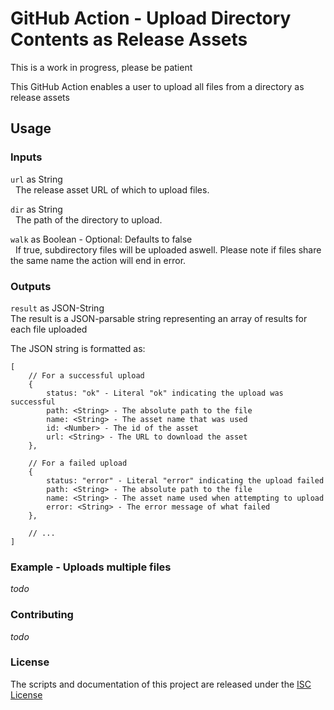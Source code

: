 # GitHub Action - Upload Directory Contents as Release Assets
This is a work in progress, please be patient

This GitHub Action enables a user to upload all files from a directory as release assets

## Usage

### Inputs
`url` as String  
&nbsp;&nbsp;The release asset URL of which to upload files.  

`dir` as String  
&nbsp;&nbsp;The path of the directory to upload.

`walk` as Boolean - Optional: Defaults to false  
&nbsp;&nbsp;If true, subdirectory files will be uploaded aswell. Please note if files share the same name the action will end in error.

### Outputs
`result` as JSON-String  
The result is a JSON-parsable string representing an array of results for each file uploaded

The JSON string is formatted as:
```
[
    // For a successful upload
    {
        status: "ok" - Literal "ok" indicating the upload was successful
        path: <String> - The absolute path to the file
        name: <String> - The asset name that was used
        id: <Number> - The id of the asset
        url: <String> - The URL to download the asset
    },
    
    // For a failed upload
    {
        status: "error" - Literal "error" indicating the upload failed
        path: <String> - The absolute path to the file
        name: <String> - The asset name used when attempting to upload
        error: <String> - The error message of what failed
    },

    // ...
]
```

### Example - Uploads multiple files
*todo*

### Contributing
*todo*

### License
The scripts and documentation of this project are released under the [ISC License](LICENSE)

